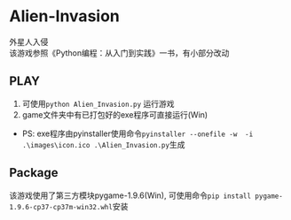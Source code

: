 # Alien-Invasion
外星人入侵  
该游戏参照《Python编程：从入门到实践》一书，有小部分改动
## PLAY
1. 可使用`python Alien_Invasion.py` 运行游戏
2. game文件夹中有已打包好的exe程序可直接运行(Win)
  * PS: exe程序由pyinstaller使用命令`pyinstaller --onefile -w  -i .\images\icon.ico .\Alien_Invasion.py`生成
## Package
该游戏使用了第三方模块pygame-1.9.6(Win), 可使用命令`pip install pygame-1.9.6-cp37-cp37m-win32.whl`安装
